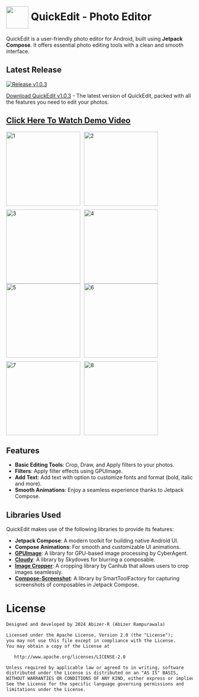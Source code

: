 # <img src="https://github.com/user-attachments/assets/8ed6acde-46c9-43e0-a68c-905bec182234" align="center" width="60" height="60"> QuickEdit - Photo Editor
QuickEdit is a user-friendly photo editor for Android, built using **Jetpack Compose**. It offers essential photo editing tools with a clean and smooth interface.

## Latest Release

[![Release v1.0.3](https://img.shields.io/github/v/release/Abizer-R/QuickEdit-Photo-Editor)](https://github.com/Abizer-R/QuickEdit-Photo-Editor/releases/tag/v1.0.3-3)

[Download QuickEdit v1.0.3](https://github.com/Abizer-R/QuickEdit-Photo-Editor/releases/download/v1.0.3-3/app-release.apk) - The latest version of QuickEdit, packed with all the features you need to edit your photos.


## [Click Here To Watch Demo Video](https://drive.google.com/file/d/18IipYR_jbUQVFL8U1jNEJd_KTm_Y9ije/view?usp=sharing)




<div style="display: flex; flex-wrap: wrap; gap: 10px; align-items: flex-start;">
  <img src="https://github.com/user-attachments/assets/78217ce9-4771-4db0-9dae-345214eb28f1" alt="1" width="200" />
  <img src="https://github.com/user-attachments/assets/8c0214c4-f067-4bed-bac0-73bfd80fc01b" alt="2" width="200" />
  <img src="https://github.com/user-attachments/assets/3619584a-f672-424f-8040-baf9a563f278" alt="3" width="200" />
  <img src="https://github.com/user-attachments/assets/c26f4c38-b0cf-47c5-bd91-aa09df16deea" alt="4" width="200" />
</div>

<div style="display: flex; flex-wrap: wrap; gap: 10px; align-items: flex-start;">
  <img src="https://github.com/user-attachments/assets/91ee2ad6-f4de-4bda-af93-e9b7232d1c00" alt="5" width="200" />
  <img src="https://github.com/user-attachments/assets/5cd3f808-90f4-451f-b4d4-9518acb747d2" alt="6" width="200" />
  <img src="https://github.com/user-attachments/assets/ebd2db8c-43b9-4271-81b9-9800e6277b98" alt="7" width="200" />
  <img src="https://github.com/user-attachments/assets/0d863b8f-b69a-4b3d-a29d-f6b0fc57a8be" alt="8" width="200" />
</div>

## Features

- **Basic Editing Tools**: Crop, Draw, and Apply filters to your photos.
- **Filters**: Apply filter effects using GPUImage.
- **Add Text**: Add text with option to customize fonts and format (bold, italic and more).
- **Smooth Animations**: Enjoy a seamless experience thanks to Jetpack Compose.

## Libraries Used

QuickEdit makes use of the following libraries to provide its features:

- **Jetpack Compose**: A modern toolkit for building native Android UI.
- **Compose Animations**: For smooth and customizable UI animations.
- **[GPUImage](https://github.com/CyberAgent/android-gpuimage)**: A library for GPU-based image processing by CyberAgent.
- **[Cloudy](https://github.com/skydoves/cloudy)**: A library by Skydoves for blurring a composable.
- **[Image Cropper](https://github.com/CanHub/Android-Image-Cropper)**: A cropping library by Canhub that allows users to crop images seamlessly.
- **[Compose-Screenshot](https://github.com/SmartToolFactory/Compose-Screenshot)**: A library by SmartToolFactory for capturing screenshots of composables in Jetpack Compose.


# License
```xml
Designed and developed by 2024 Abizer-R (Abizer Rampurawala)

Licensed under the Apache License, Version 2.0 (the "License");
you may not use this file except in compliance with the License.
You may obtain a copy of the License at

   http://www.apache.org/licenses/LICENSE-2.0

Unless required by applicable law or agreed to in writing, software
distributed under the License is distributed on an "AS IS" BASIS,
WITHOUT WARRANTIES OR CONDITIONS OF ANY KIND, either express or implied.
See the License for the specific language governing permissions and
limitations under the License.
```
